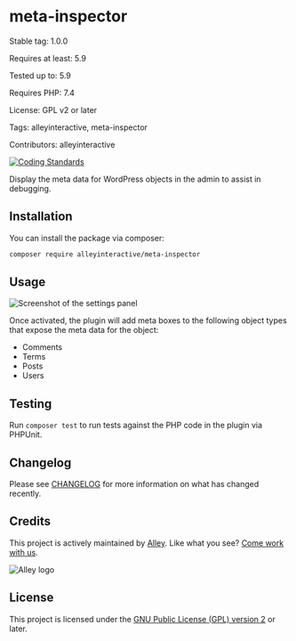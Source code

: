 # meta-inspector

Stable tag: 1.0.0

Requires at least: 5.9

Tested up to: 5.9

Requires PHP: 7.4

License: GPL v2 or later

Tags: alleyinteractive, meta-inspector

Contributors: alleyinteractive

[![Coding Standards](https://github.com/alleyinteractive/meta-inspector/actions/workflows/coding-standards.yml/badge.svg)](https://github.com/alleyinteractive/meta-inspector/actions/workflows/coding-standards.yml)

Display the meta data for WordPress objects in the admin to assist in debugging.

## Installation

You can install the package via composer:

```bash
composer require alleyinteractive/meta-inspector
```

## Usage

![Screenshot of the settings panel](https://user-images.githubusercontent.com/346399/194622945-e3f8f24c-9399-43f4-9352-c1c1e025089f.png)

Once activated, the plugin will add meta boxes to the following object types
that expose the meta data for the object:


- Comments
- Terms
- Posts
- Users

## Testing

Run `composer test` to run tests against the PHP code in the plugin via PHPUnit.

## Changelog

Please see [CHANGELOG](CHANGELOG.md) for more information on what has changed recently.

## Credits

This project is actively maintained by [Alley](https://github.com/alleyinteractive).
Like what you see? [Come work with us](https://alley.co/careers/).

![Alley logo](https://avatars.githubusercontent.com/u/1733454?s=200&v=4)

## License

This project is licensed under the [GNU Public License (GPL) version 2](LICENSE) or later.
